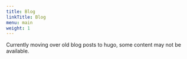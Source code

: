 ```yaml
---
title: Blog
linkTitle: Blog
menu: main
weight: 1
---
```


<div class="warning">Currently moving over old blog posts to hugo, some content may not be available.</div>